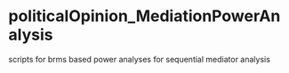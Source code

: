 # politicalOpinion_MediationPowerAnalysis
scripts for brms based power analyses for sequential mediator analysis
